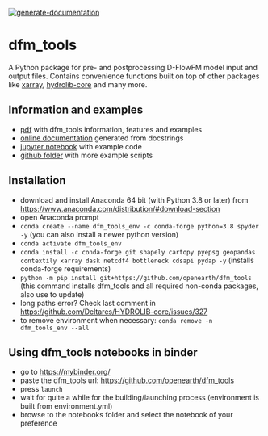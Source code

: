 [![generate-documentation](https://github.com/openearth/dfm_tools/actions/workflows/generate-documentation.yml/badge.svg)](https://github.com/openearth/dfm_tools/actions/workflows/generate-documentation.yml)

dfm_tools
=========

A Python package for pre- and postprocessing D-FlowFM model input and output files. Contains convenience functions built on top of other packages like [xarray](https://github.com/pydata/xarray), [hydrolib-core](https://github.com/Deltares/HYDROLIB-core) and many more.

Information and examples
--------
- [pdf](https://nbviewer.org/github/openearth/dfm_tools/raw/pptx/docs/dfm_tools.pdf?flush_cache=true) with dfm_tools information, features and examples
- [online documentation](https://htmlpreview.github.io/?https://github.com/openearth/dfm_tools/blob/master/docs/dfm_tools/index.html) generated from docstrings
- [jupyter notebook](https://github.com/openearth/dfm_tools/blob/master/notebooks/postprocessing_readme_example.ipynb) with example code
- [github folder](https://github.com/openearth/dfm_tools/tree/master/tests/examples) with more example scripts


Installation
--------
- download and install Anaconda 64 bit (with Python 3.8 or later) from https://www.anaconda.com/distribution/#download-section
- open Anaconda prompt
- ``conda create --name dfm_tools_env -c conda-forge python=3.8 spyder -y`` (you can also install a newer python version)
- ``conda activate dfm_tools_env``
- ``conda install -c conda-forge git shapely cartopy pyepsg geopandas contextily xarray dask netcdf4 bottleneck cdsapi pydap -y`` (installs conda-forge requirements)
- ``python -m pip install git+https://github.com/openearth/dfm_tools`` (this command installs dfm_tools and all required non-conda packages, also use to update)
- long paths error? Check last comment in https://github.com/Deltares/HYDROLIB-core/issues/327
- to remove environment when necessary: ``conda remove -n dfm_tools_env --all``


Using dfm_tools notebooks in binder
--------
- go to https://mybinder.org/
- paste the dfm_tools url: https://github.com/openearth/dfm_tools
- press ``launch``
- wait for quite a while for the building/launching process (environment is built from environment.yml)
- browse to the notebooks folder and select the notebook of your preference

